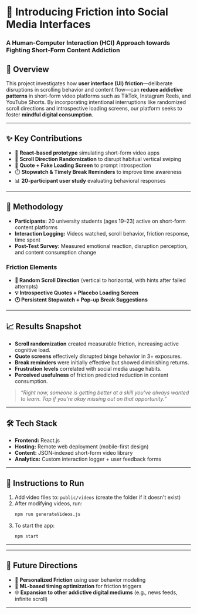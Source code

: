 # 🧠 Introducing Friction into Social Media Interfaces  
### A Human-Computer Interaction (HCI) Approach towards Fighting Short-Form Content Addiction


## 📄 Overview

This project investigates how **user interface (UI) friction**—deliberate disruptions in scrolling behavior and content flow—can **reduce addictive patterns** in short-form video platforms such as TikTok, Instagram Reels, and YouTube Shorts. By incorporating intentional interruptions like randomized scroll directions and introspective loading screens, our platform seeks to foster **mindful digital consumption**.

---

## ✨ Key Contributions

- 📱 **React-based prototype** simulating short-form video apps
- 🔀 **Scroll Direction Randomization** to disrupt habitual vertical swiping
- 💬 **Quote + Fake Loading Screen** to prompt introspection
- ⏱️ **Stopwatch & Timely Break Reminders** to improve time awareness
- 📊 **20-participant user study** evaluating behavioral responses

---

## 🧪 Methodology

- **Participants:** 20 university students (ages 19–23) active on short-form content platforms
- **Interaction Logging:** Videos watched, scroll behavior, friction response, time spent
- **Post-Test Survey:** Measured emotional reaction, disruption perception, and content consumption change

### Friction Elements
- **🔄 Random Scroll Direction** (vertical to horizontal, with hints after failed attempts)
- **💡 Introspective Quotes + Placebo Loading Screen**
- **🕐 Persistent Stopwatch + Pop-up Break Suggestions**

---

## 📈 Results Snapshot

- **Scroll randomization** created measurable friction, increasing active cognitive load.
- **Quote screens** effectively disrupted binge behavior in 3+ exposures.
- **Break reminders** were initially effective but showed diminishing returns.
- **Frustration levels** correlated with social media usage habits.
- **Perceived usefulness** of friction predicted reduction in content consumption.

> _“Right now, someone is getting better at a skill you’ve always wanted to learn. Tap if you’re okay missing out on that opportunity.”_

---

## 🛠️ Tech Stack

- **Frontend:** React.js
- **Hosting:** Remote web deployment (mobile-first design)
- **Content:** JSON-indexed short-form video library
- **Analytics:** Custom interaction logger + user feedback forms

---

## 🔧 Instructions to Run

1. Add video files to: `public/videos` (create the folder if it doesn't exist)
2. After modifying videos, run:
   ```bash
   npm run generateVideos.js
   ```
3. To start the app:
   ```bash
   npm start
   ```

---



---

## 🔮 Future Directions

- 🎯 **Personalized Friction** using user behavior modeling
- 🤖 **ML-based timing optimization** for friction triggers
- 🌐 **Expansion to other addictive digital mediums** (e.g., news feeds, infinite scroll)


---

